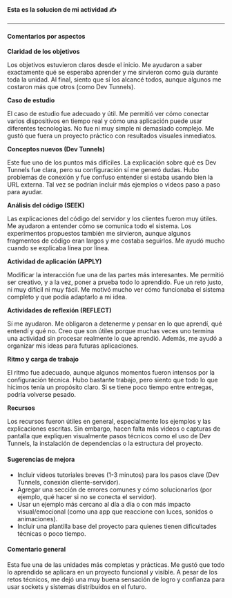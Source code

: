 
#### Esta es la solucion de mi actividad ✍️
---

#### **Comentarios por aspectos**
**Claridad de los objetivos**

Los objetivos estuvieron claros desde el inicio. Me ayudaron a saber exactamente qué se esperaba aprender y me sirvieron como guía durante toda la unidad. Al final, siento que sí los alcancé todos, aunque algunos me costaron más que otros (como Dev Tunnels).

**Caso de estudio**

El caso de estudio fue adecuado y útil. Me permitió ver cómo conectar varios dispositivos en tiempo real y cómo una aplicación puede usar diferentes tecnologías. No fue ni muy simple ni demasiado complejo. Me gustó que fuera un proyecto práctico con resultados visuales inmediatos.

**Conceptos nuevos (Dev Tunnels)**

Este fue uno de los puntos más difíciles. La explicación sobre qué es Dev Tunnels fue clara, pero su configuración sí me generó dudas. Hubo problemas de conexión y fue confuso entender si estaba usando bien la URL externa. Tal vez se podrían incluir más ejemplos o videos paso a paso para ayudar.

**Análisis del código (SEEK)**

Las explicaciones del código del servidor y los clientes fueron muy útiles. Me ayudaron a entender cómo se comunica todo el sistema. Los experimentos propuestos también me sirvieron, aunque algunos fragmentos de código eran largos y me costaba seguirlos. Me ayudó mucho cuando se explicaba línea por línea.

**Actividad de aplicación (APPLY)**

Modificar la interacción fue una de las partes más interesantes. Me permitió ser creativo, y a la vez, poner a prueba todo lo aprendido. Fue un reto justo, ni muy difícil ni muy fácil. Me motivó mucho ver cómo funcionaba el sistema completo y que podía adaptarlo a mi idea.

**Actividades de reflexión (REFLECT)**

Sí me ayudaron. Me obligaron a detenerme y pensar en lo que aprendí, qué entendí y qué no. Creo que son útiles porque muchas veces uno termina una actividad sin procesar realmente lo que aprendió. Además, me ayudó a organizar mis ideas para futuras aplicaciones.

**Ritmo y carga de trabajo**

El ritmo fue adecuado, aunque algunos momentos fueron intensos por la configuración técnica. Hubo bastante trabajo, pero siento que todo lo que hicimos tenía un propósito claro. Si se tiene poco tiempo entre entregas, podría volverse pesado.

**Recursos**

Los recursos fueron útiles en general, especialmente los ejemplos y las explicaciones escritas. Sin embargo, hacen falta más videos o capturas de pantalla que expliquen visualmente pasos técnicos como el uso de Dev Tunnels, la instalación de dependencias o la estructura del proyecto.

#### **Sugerencias de mejora**
- Incluir videos tutoriales breves (1-3 minutos) para los pasos clave (Dev Tunnels, conexión cliente-servidor).
- Agregar una sección de errores comunes y cómo solucionarlos (por ejemplo, qué hacer si no se conecta el servidor).
- Usar un ejemplo más cercano al día a día o con más impacto visual/emocional (como una app que reaccione con luces, sonidos o animaciones).
- Incluir una plantilla base del proyecto para quienes tienen dificultades técnicas o poco tiempo.

#### **Comentario general**
Esta fue una de las unidades más completas y prácticas. Me gustó que todo lo aprendido se aplicara en un proyecto funcional y visible. A pesar de los retos técnicos, me dejó una muy buena sensación de logro y confianza para usar sockets y sistemas distribuidos en el futuro.